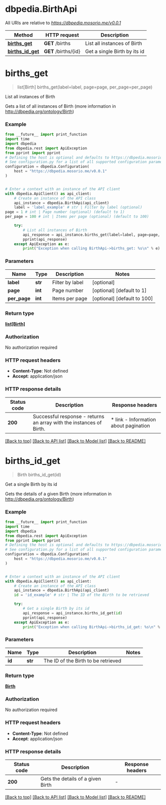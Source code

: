# dbpedia.BirthApi

All URIs are relative to *https://dbpedia.mosorio.me/v0.0.1*

Method | HTTP request | Description
------------- | ------------- | -------------
[**births_get**](BirthApi.md#births_get) | **GET** /births | List all instances of Birth
[**births_id_get**](BirthApi.md#births_id_get) | **GET** /births/{id} | Get a single Birth by its id


# **births_get**
> list[Birth] births_get(label=label, page=page, per_page=per_page)

List all instances of Birth

Gets a list of all instances of Birth (more information in http://dbpedia.org/ontology/Birth)

### Example

```python
from __future__ import print_function
import time
import dbpedia
from dbpedia.rest import ApiException
from pprint import pprint
# Defining the host is optional and defaults to https://dbpedia.mosorio.me/v0.0.1
# See configuration.py for a list of all supported configuration parameters.
configuration = dbpedia.Configuration(
    host = "https://dbpedia.mosorio.me/v0.0.1"
)


# Enter a context with an instance of the API client
with dbpedia.ApiClient() as api_client:
    # Create an instance of the API class
    api_instance = dbpedia.BirthApi(api_client)
    label = 'label_example' # str | Filter by label (optional)
page = 1 # int | Page number (optional) (default to 1)
per_page = 100 # int | Items per page (optional) (default to 100)

    try:
        # List all instances of Birth
        api_response = api_instance.births_get(label=label, page=page, per_page=per_page)
        pprint(api_response)
    except ApiException as e:
        print("Exception when calling BirthApi->births_get: %s\n" % e)
```

### Parameters

Name | Type | Description  | Notes
------------- | ------------- | ------------- | -------------
 **label** | **str**| Filter by label | [optional] 
 **page** | **int**| Page number | [optional] [default to 1]
 **per_page** | **int**| Items per page | [optional] [default to 100]

### Return type

[**list[Birth]**](Birth.md)

### Authorization

No authorization required

### HTTP request headers

 - **Content-Type**: Not defined
 - **Accept**: application/json

### HTTP response details
| Status code | Description | Response headers |
|-------------|-------------|------------------|
**200** | Successful response - returns an array with the instances of Birth. |  * link - Information about pagination <br>  |

[[Back to top]](#) [[Back to API list]](../README.md#documentation-for-api-endpoints) [[Back to Model list]](../README.md#documentation-for-models) [[Back to README]](../README.md)

# **births_id_get**
> Birth births_id_get(id)

Get a single Birth by its id

Gets the details of a given Birth (more information in http://dbpedia.org/ontology/Birth)

### Example

```python
from __future__ import print_function
import time
import dbpedia
from dbpedia.rest import ApiException
from pprint import pprint
# Defining the host is optional and defaults to https://dbpedia.mosorio.me/v0.0.1
# See configuration.py for a list of all supported configuration parameters.
configuration = dbpedia.Configuration(
    host = "https://dbpedia.mosorio.me/v0.0.1"
)


# Enter a context with an instance of the API client
with dbpedia.ApiClient() as api_client:
    # Create an instance of the API class
    api_instance = dbpedia.BirthApi(api_client)
    id = 'id_example' # str | The ID of the Birth to be retrieved

    try:
        # Get a single Birth by its id
        api_response = api_instance.births_id_get(id)
        pprint(api_response)
    except ApiException as e:
        print("Exception when calling BirthApi->births_id_get: %s\n" % e)
```

### Parameters

Name | Type | Description  | Notes
------------- | ------------- | ------------- | -------------
 **id** | **str**| The ID of the Birth to be retrieved | 

### Return type

[**Birth**](Birth.md)

### Authorization

No authorization required

### HTTP request headers

 - **Content-Type**: Not defined
 - **Accept**: application/json

### HTTP response details
| Status code | Description | Response headers |
|-------------|-------------|------------------|
**200** | Gets the details of a given Birth |  -  |

[[Back to top]](#) [[Back to API list]](../README.md#documentation-for-api-endpoints) [[Back to Model list]](../README.md#documentation-for-models) [[Back to README]](../README.md)


